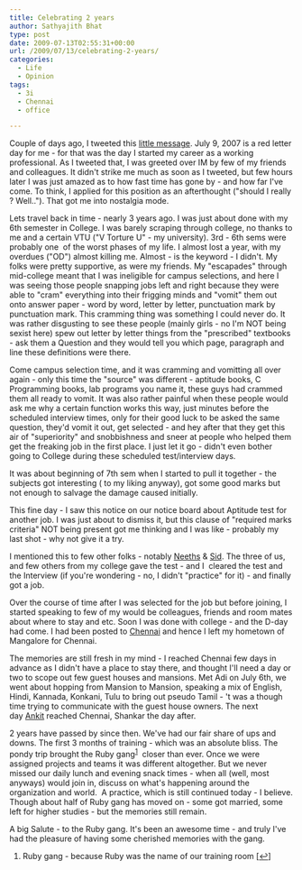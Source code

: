 ```yaml
---
title: Celebrating 2 years
author: Sathyajith Bhat
type: post
date: 2009-07-13T02:55:31+00:00
url: /2009/07/13/celebrating-2-years/
categories:
  - Life
  - Opinion
tags:
  - 3i
  - Chennai
  - office

---
```

Couple of days ago, I tweeted this [little message][1]. July 9, 2007 is a red letter day for me - for that was the day I started my career as a working professional. As I tweeted that, I was greeted over IM by few of my friends and colleagues. It didn't strike me much as soon as I tweeted, but few hours later I was just amazed as to how fast time has gone by - and how far I've come. To think, I applied for this position as an afterthought ("should I really ? Well.."). That got me into nostalgia mode.



Lets travel back in time - nearly 3 years ago. I was just about done with my 6th semester in College. I was barely scraping through college, no thanks to me and a certain VTU ("V Torture U" - my university). 3rd - 6th sems were probably one  of the worst phases of my life. I almost lost a year, with my overdues ("OD") almost killing me. Almost - is the keyword - I didn't. My folks were pretty supportive, as were my friends. My "escapades" through mid-college meant that I was ineligible for campus selections, and here I was seeing those people snapping jobs left and right because they were able to "cram" everything into their frigging minds and "vomit" them out onto answer paper - word by word, letter by letter, punctuation mark by punctuation mark. This cramming thing was something I could never do. It was rather disgusting to see these people (mainly girls - no I'm NOT being sexist here) spew out letter by letter things from the "prescribed" textbooks - ask them a Question and they would tell you which page, paragraph and line these definitions were there.

Come campus selection time, and it was cramming and vomitting all over again - only this time the "source" was different - aptitude books, C Programming books, lab programs you name it, these guys had crammed them all ready to vomit. It was also rather painful when these people would ask me why a certain function works this way, just minutes before the scheduled interview times, only for their good luck to be asked the same question, they'd vomit it out, get selected - and hey after that they get this air of "superiority" and snobbishness and sneer at people who helped them get the freaking job in the first place. I just let it go - didn't even bother going to College during these scheduled test/interview days.

It was about beginning of 7th sem when I started to pull it together - the subjects got interesting ( to my liking anyway), got some good marks but not enough to salvage the damage caused initially.

This fine day - I saw this notice on our notice board about Aptitude test for another job. I was just about to dismiss it, but this clause of "required marks criteria" NOT being present got me thinking and I was like - probably my last shot - why not give it a try.

I mentioned this to few other folks - notably [Neeths][2] & [Sid][3]. The three of us, and few others from my college gave the test - and I  cleared the test and the Interview (if you're wondering - no, I didn't "practice" for it) - and finally got a job.

Over the course of time after I was selected for the job but before joining, I started speaking to few of my would be colleagues, friends and room mates about where to stay and etc. Soon I was done with college - and the D-day had come. I had been posted to [Chennai][4] and hence I left my hometown of Mangalore for Chennai.

The memories are still fresh in my mind - I reached Chennai few days in advance as I didn't have a place to stay there, and thought I'll need a day or two to scope out few guest houses and mansions. Met Adi on July 6th, we went about hopping from Mansion to Mansion, speaking a mix of English, Hindi, Kannada, Konkani, Tulu to bring out pseudo Tamil - 't was a though time trying to communicate with the guest house owners. The next day [Ankit][5] reached Chennai, Shankar the day after.

2 years have passed by since then. We've had our fair share of ups and downs. The first 3 months of training - which was an absolute bliss. The pondy trip brought the Ruby gang<sup><a href="#footnote_0_273" id="identifier_0_273" class="footnote-link footnote-identifier-link" title="Ruby gang &ndash; because Ruby was the name of our training room">1</a></sup>  closer than ever. Once we were assigned projects and teams it was different altogether. But we never missed our daily lunch and evening snack times - when all (well, most anyways) would join in, discuss on what's happening around the organization and world.  A practice, which is still continued today - I believe. Though about half of Ruby gang has moved on - some got married, some left for higher studies - but the memories still remain.

A big Salute - to the Ruby gang. It's been an awesome time - and truly I've had the pleasure of having some cherished memories with the gang.

<ol class="footnotes">
  <li id="footnote_0_273" class="footnote">
    Ruby gang - because Ruby was the name of our training room [<a href="#identifier_0_273" class="footnote-link footnote-back-link">&#8617;</a>]
  </li>
</ol>

 [1]: https://twitter.com/SathyaBhat/status/2536944167
 [2]: https://twitter.com/neetharao
 [3]: https://tech-mania.com/
 [4]: https://maps.google.com/maps?om=0&iwloc=addr&f=q&ll=13.060416%2C80.249634&hl=en&z=11&ie=UTF8
 [5]: https://this-is-the-e-n-d.blogspot.com/

